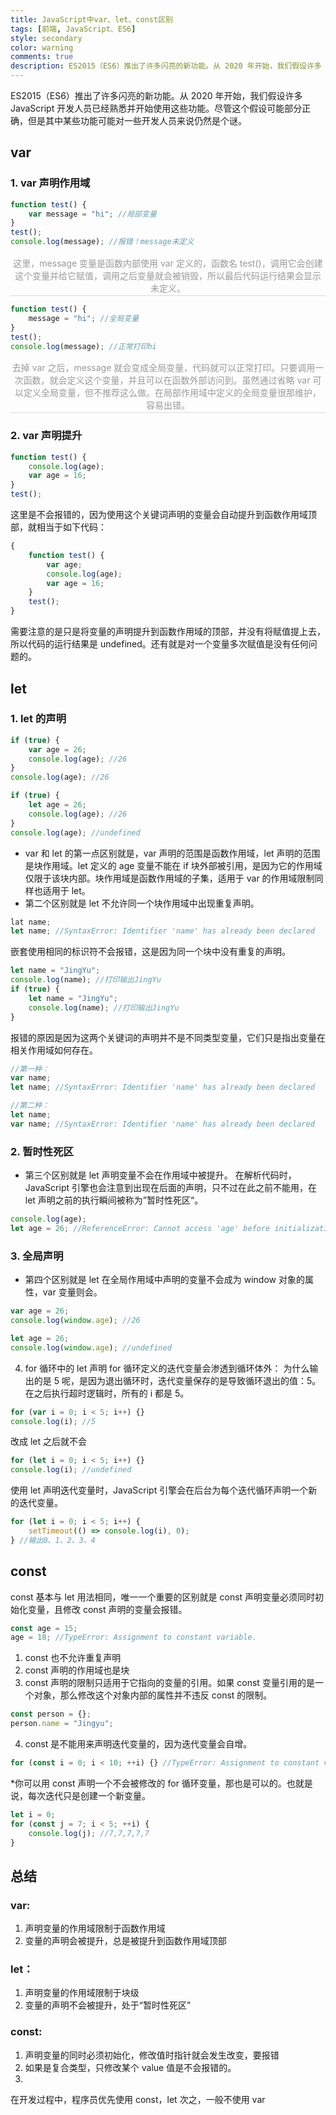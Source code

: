 ```yaml
---
title: JavaScript中var、let、const区别
tags: [前端, JavaScript、ES6]
style: secondary
color: warning
comments: true
description: ES2015（ES6）推出了许多闪亮的新功能。从 2020 年开始，我们假设许多 JavaScript 开发人员已经熟悉并开始使用这些功能。尽管这个假设可能部分正确，但是其中某些功能可能对一些开发人员来说仍然是个谜。
---
```


ES2015（ES6）推出了许多闪亮的新功能。从 2020 年开始，我们假设许多 JavaScript 开发人员已经熟悉并开始使用这些功能。尽管这个假设可能部分正确，但是其中某些功能可能对一些开发人员来说仍然是个谜。

## var

### 1. var 声明作用域

```javascript
function test() {
	var message = "hi"; //局部变量
}
test();
console.log(message); //报错！message未定义
```
<center>
<span style="color:orange; border-bottom: 1px solid #d9d9d9;display: inline-block;color: #999;padding: 2px;">这里，message 变量是函数内部使用 var 定义的，函数名 test()，调用它会创建这个变量并给它赋值，调用之后变量就会被销毁，所以最后代码运行结果会显示未定义。</span></center>

```javascript
function test() {
	message = "hi"; //全局变量
}
test();
console.log(message); //正常打印hi
```
<center>
<span style="color:orange; border-bottom: 1px solid #d9d9d9;display: inline-block;color: #999;padding: 2px;">去掉 var 之后，message 就会变成全局变量，代码就可以正常打印。只要调用一次函数，就会定义这个变量，并且可以在函数外部访问到。虽然通过省略 var 可以定义全局变量，但不推荐这么做。在局部作用域中定义的全局变量很那维护，容易出错。</span></center>

### 2. var 声明提升

```javascript
function test() {
	console.log(age);
	var age = 16;
}
test();
```

这里是不会报错的，因为使用这个关键词声明的变量会自动提升到函数作用域顶部，就相当于如下代码：

```javascript
{
	function test() {
		var age;
		console.log(age);
		var age = 16;
	}
	test();
}
```

需要注意的是只是将变量的声明提升到函数作用域的顶部，并没有将赋值提上去，所以代码的运行结果是 undefined。还有就是对一个变量多次赋值是没有任何问题的。

## let

### 1. let 的声明

```javascript
if (true) {
	var age = 26;
	console.log(age); //26
}
console.log(age); //26
```

```javascript
if (true) {
	let age = 26;
	console.log(age); //26
}
console.log(age); //undefined
```

- var 和 let 的第一点区别就是，var 声明的范围是函数作用域，let 声明的范围是块作用域。let 定义的 age 变量不能在 if 块外部被引用，是因为它的作用域仅限于该块内部。块作用域是函数作用域的子集，适用于 var 的作用域限制同样也适用于 let。
- 第二个区别就是 let 不允许同一个块作用域中出现重复声明。

```javascript
lat name;
let name; //SyntaxError: Identifier 'name' has already been declared
```

嵌套使用相同的标识符不会报错，这是因为同一个块中没有重复的声明。

```javascript
let name = "JingYu";
console.log(name); //打印输出JingYu
if (true) {
	let name = "JingYu";
	console.log(name); //打印输出JingYu
}
```

报错的原因是因为这两个关键词的声明并不是不同类型变量，它们只是指出变量在相关作用域如何存在。

```javascript
//第一种：
var name;
let name; //SyntaxError: Identifier 'name' has already been declared

//第二种：
let name;
var name; //SyntaxError: Identifier 'name' has already been declared
```

### 2. 暂时性死区

- 第三个区别就是 let 声明变量不会在作用域中被提升。
  在解析代码时，JavaScript 引擎也会注意到出现在后面的声明，只不过在此之前不能用，在 let 声明之前的执行瞬间被称为”暂时性死区“。

```javascript
console.log(age);
let age = 26; //ReferenceError: Cannot access 'age' before initialization
```

### 3. 全局声明

- 第四个区别就是 let 在全局作用域中声明的变量不会成为 window 对象的属性，var 变量则会。

```javascript
var age = 26;
console.log(window.age); //26

let age = 26;
console.log(window.age); //undefined
```

4. for 循环中的 let 声明
   for 循环定义的迭代变量会渗透到循环体外：
   为什么输出的是 5 呢，是因为退出循环时，迭代变量保存的是导致循环退出的值：5。在之后执行超时逻辑时，所有的 i 都是 5。

```javascript
for (var i = 0; i < 5; i++) {}
console.log(i); //5
```

改成 let 之后就不会

```javascript
for (let i = 0; i < 5; i++) {}
console.log(i); //undefined
```

使用 let 声明迭代变量时，JavaScript 引擎会在后台为每个迭代循环声明一个新的迭代变量。

```javascript
for (let i = 0; i < 5; i++) {
	setTimeout(() => console.log(i), 0);
} //输出0、1、2、3、4
```

## const

const 基本与 let 用法相同，唯一一个重要的区别就是 const 声明变量必须同时初始化变量，且修改 const 声明的变量会报错。

```javascript
const age = 15;
age = 18; //TypeError: Assignment to constant variable.
```

1. const 也不允许重复声明
2. const 声明的作用域也是块
3. const 声明的限制只适用于它指向的变量的引用。如果 const 变量引用的是一个对象，那么修改这个对象内部的属性并不违反 const 的限制。

```javascript
const person = {};
person.name = "Jingyu";
```

4. const 是不能用来声明迭代变量的，因为迭代变量会自增。

```javascript
for (const i = 0; i < 10; ++i) {} //TypeError: Assignment to constant variable.
```

\*你可以用 const 声明一个不会被修改的 for 循环变量，那也是可以的。也就是说，每次迭代只是创建一个新变量。

```javascript
let i = 0;
for (const j = 7; i < 5; ++i) {
	console.log(j); //7,7,7,7,7
}
```

## 总结

### var:

1. 声明变量的作用域限制于函数作用域
2. 变量的声明会被提升，总是被提升到函数作用域顶部

### let：

1. 声明变量的作用域限制于块级
2. 变量的声明不会被提升，处于“暂时性死区”

### const:

1. 声明变量的同时必须初始化，修改值时指针就会发生改变，要报错
2. 如果是复合类型，只修改某个 value 值是不会报错的。
3. 
在开发过程中，程序员优先使用 const，let 次之，一般不使用 var
